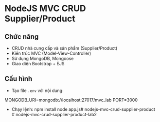 # NodeJS MVC CRUD Supplier/Product

## Chức năng
- CRUD nhà cung cấp và sản phẩm (Supplier/Product)
- Kiến trúc MVC (Model-View-Controller)
- Sử dụng MongoDB, Mongoose
- Giao diện Bootstrap + EJS

## Cấu hình
- Tạo file `.env` với nội dung:

MONGODB_URI=mongodb://localhost:27017/mvc_lab
PORT=3000

- Chạy lệnh:
npm install
node app.js#   n o d e j s - m v c - c r u d - s u p p l i e r - p r o d u c t  
 #   n o d e j s - m v c - c r u d - s u p p l i e r - p r o d u c t - l a b 2  
 